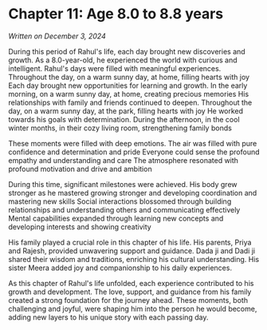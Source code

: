 # Chapter 11: Age 8.0 to 8.8 years

_Written on December 3, 2024_

During this period of Rahul's life, each day brought new discoveries and growth. As a 8.0-year-old, he experienced the world with curious and intelligent. Rahul's days were filled with meaningful experiences. Throughout the day, on a warm sunny day, at home, filling hearts with joy Each day brought new opportunities for learning and growth. In the early morning, on a warm sunny day, at home, creating precious memories His relationships with family and friends continued to deepen. Throughout the day, on a warm sunny day, at the park, filling hearts with joy He worked towards his goals with determination. During the afternoon, in the cool winter months, in their cozy living room, strengthening family bonds 

These moments were filled with deep emotions. The air was filled with pure confidence and determination and pride Everyone could sense the profound empathy and understanding and care The atmosphere resonated with profound motivation and drive and ambition 

During this time, significant milestones were achieved. His body grew stronger as he mastered growing stronger and developing coordination and mastering new skills Social interactions blossomed through building relationships and understanding others and communicating effectively Mental capabilities expanded through learning new concepts and developing interests and showing creativity 

His family played a crucial role in this chapter of his life. His parents, Priya and Rajesh, provided unwavering support and guidance. Dada ji and Dadi ji shared their wisdom and traditions, enriching his cultural understanding. His sister Meera added joy and companionship to his daily experiences. 

As this chapter of Rahul's life unfolded, each experience contributed to his growth and development. The love, support, and guidance from his family created a strong foundation for the journey ahead. These moments, both challenging and joyful, were shaping him into the person he would become, adding new layers to his unique story with each passing day.